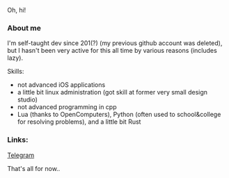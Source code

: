 Oh, hi!

### About me
I'm self-taught dev since 201(?) (my previous github account was deleted), but I hasn't been very active for this all time by various reasons (includes lazy).

Skills:
* not advanced iOS applications
* a little bit linux administration (got skill at former very small design studio)
* not advanced programming in cpp
* Lua (thanks to OpenComputers), Python (often used to school&college for resolving problems), and a little bit Rust

### Links:
[Telegram](https://t.me/vlapskii)

That's all for now..
